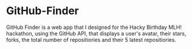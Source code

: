 # GitHub-Finder

GitHub Finder is a web app that I designed for the Hacky Birthday MLH! hackathon, using the GitHub API, that displays a user's avatar, their stars, forks, the total number of repositiories and their 5 latest repositiories.
